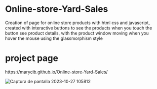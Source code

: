 # Online-store-Yard-Sales

Creation of page for online store products with html css and javascript, created with interactive buttons to see the products when you touch the button see product details, with the product window moving when you hover the mouse using the glassmorphism style

# project page

https://marycib.github.io/Online-store-Yard-Sales/

![Captura de pantalla 2023-10-27 105812](https://github.com/marycib/Online-store-Yard-Sales/assets/61070408/60deeb75-d208-4186-aed9-04f875a6bce3)

